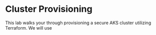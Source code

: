# Cluster Provisioning

This lab walks your through provisioning a secure AKS cluster utilizing Terraform. We will use 
